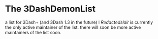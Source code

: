 # The 3DashDemonList

a list for 3Dash+ (and 3Dash 1.3 in the future)
I *Redactedslair* is currently the only active maintainer of the list. 
there will soon be more active maintainers of the list soon.